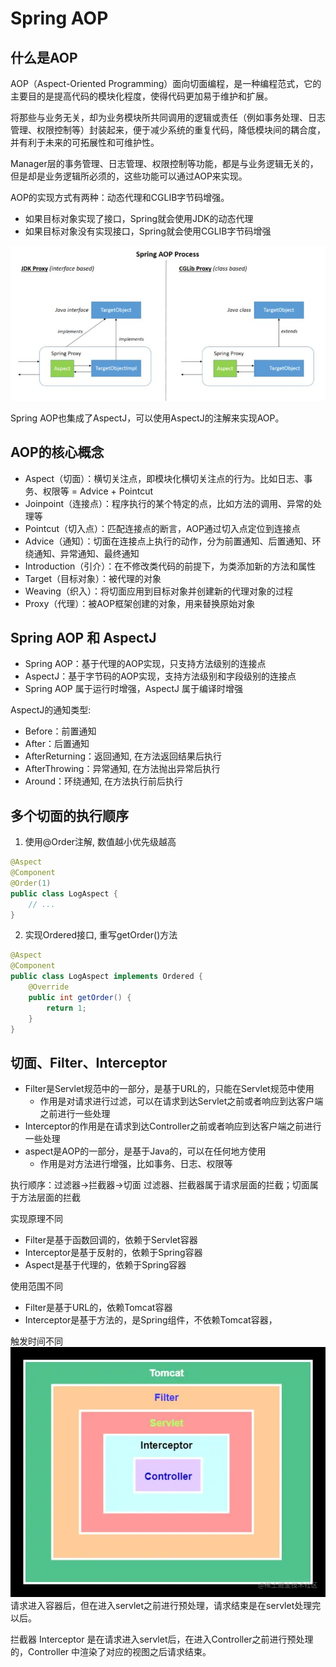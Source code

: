 # Spring AOP

## 什么是AOP

AOP（Aspect-Oriented Programming）面向切面编程，是一种编程范式，它的主要目的是提高代码的模块化程度，使得代码更加易于维护和扩展。

将那些与业务无关，却为业务模块所共同调用的逻辑或责任（例如事务处理、日志管理、权限控制等）封装起来，便于减少系统的重复代码，降低模块间的耦合度，并有利于未来的可拓展性和可维护性。

Manager层的事务管理、日志管理、权限控制等功能，都是与业务逻辑无关的，但是却是业务逻辑所必须的，这些功能可以通过AOP来实现。

AOP的实现方式有两种：动态代理和CGLIB字节码增强。
- 如果目标对象实现了接口，Spring就会使用JDK的动态代理
- 如果目标对象没有实现接口，Spring就会使用CGLIB字节码增强

![](img/SpringAOP/AOP%20Process.png)

Spring AOP也集成了AspectJ，可以使用AspectJ的注解来实现AOP。

## AOP的核心概念

- Aspect（切面）：横切关注点，即模块化横切关注点的行为。比如日志、事务、权限等 = Advice + Pointcut
- Joinpoint（连接点）：程序执行的某个特定的点，比如方法的调用、异常的处理等
- Pointcut（切入点）：匹配连接点的断言，AOP通过切入点定位到连接点
- Advice（通知）：切面在连接点上执行的动作，分为前置通知、后置通知、环绕通知、异常通知、最终通知
- Introduction（引介）：在不修改类代码的前提下，为类添加新的方法和属性
- Target（目标对象）：被代理的对象
- Weaving（织入）：将切面应用到目标对象并创建新的代理对象的过程
- Proxy（代理）：被AOP框架创建的对象，用来替换原始对象

## Spring AOP 和 AspectJ 

- Spring AOP：基于代理的AOP实现，只支持方法级别的连接点
- AspectJ：基于字节码的AOP实现，支持方法级别和字段级别的连接点
- Spring AOP 属于运行时增强，AspectJ 属于编译时增强

AspectJ的通知类型:
- Before：前置通知
- After：后置通知
- AfterReturning：返回通知, 在方法返回结果后执行
- AfterThrowing：异常通知, 在方法抛出异常后执行
- Around：环绕通知, 在方法执行前后执行

## 多个切面的执行顺序

1. 使用@Order注解, 数值越小优先级越高
```java
@Aspect
@Component
@Order(1)
public class LogAspect {
    // ...
}
```
2. 实现Ordered接口, 重写getOrder()方法
```java
@Aspect
@Component
public class LogAspect implements Ordered {
    @Override
    public int getOrder() {
        return 1;
    }
}
```



## 切面、Filter、Interceptor

- Filter是Servlet规范中的一部分，是基于URL的，只能在Servlet规范中使用
  - 作用是对请求进行过滤，可以在请求到达Servlet之前或者响应到达客户端之前进行一些处理
- Interceptor的作用是在请求到达Controller之前或者响应到达客户端之前进行一些处理
- aspect是AOP的一部分，是基于Java的，可以在任何地方使用
  - 作用是对方法进行增强，比如事务、日志、权限等

执行顺序：过滤器->拦截器->切面
过滤器、拦截器属于请求层面的拦截；切面属于方法层面的拦截

实现原理不同
- Filter是基于函数回调的，依赖于Servlet容器
- Interceptor是基于反射的，依赖于Spring容器
- Aspect是基于代理的，依赖于Spring容器

使用范围不同
- Filter是基于URL的，依赖Tomcat容器
- Interceptor是基于方法的，是Spring组件，不依赖Tomcat容器，

触发时间不同
![](img/SpringAOP/触发时间.png)
请求进入容器后，但在进入servlet之前进行预处理，请求结束是在servlet处理完以后。

拦截器 Interceptor 是在请求进入servlet后，在进入Controller之前进行预处理的，Controller 中渲染了对应的视图之后请求结束。


